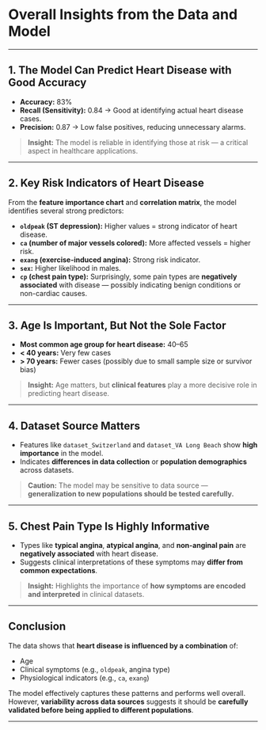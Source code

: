 # Overall Insights from the Data and Model

---

##  1. The Model Can Predict Heart Disease with Good Accuracy

- **Accuracy:** 83%
- **Recall (Sensitivity):** 0.84 → Good at identifying actual heart disease cases.
- **Precision:** 0.87 → Low false positives, reducing unnecessary alarms.

> **Insight:** The model is reliable in identifying those at risk — a critical aspect in healthcare applications.

---

## 2. Key Risk Indicators of Heart Disease

From the **feature importance chart** and **correlation matrix**, the model identifies several strong predictors:

- **`oldpeak` (ST depression):** Higher values = strong indicator of heart disease.
- **`ca` (number of major vessels colored):** More affected vessels = higher risk.
- **`exang` (exercise-induced angina):** Strong risk indicator.
- **`sex`:** Higher likelihood in males.
- **`cp` (chest pain type):** Surprisingly, some pain types are **negatively associated** with disease — possibly indicating benign conditions or non-cardiac causes.

---

## 3. Age Is Important, But Not the Sole Factor

- **Most common age group for heart disease:** 40–65
- **< 40 years:** Very few cases
- **> 70 years:** Fewer cases (possibly due to small sample size or survivor bias)

> **Insight:** Age matters, but **clinical features** play a more decisive role in predicting heart disease.

---

## 4. Dataset Source Matters

- Features like `dataset_Switzerland` and `dataset_VA Long Beach` show **high importance** in the model.
- Indicates **differences in data collection** or **population demographics** across datasets.

> **Caution:** The model may be sensitive to data source — **generalization to new populations should be tested carefully.**

---

## 5. Chest Pain Type Is Highly Informative

- Types like **typical angina**, **atypical angina**, and **non-anginal pain** are **negatively associated** with heart disease.
- Suggests clinical interpretations of these symptoms may **differ from common expectations**.

> **Insight:** Highlights the importance of **how symptoms are encoded and interpreted** in clinical datasets.

---

## Conclusion

The data shows that **heart disease is influenced by a combination** of:

- Age
- Clinical symptoms (e.g., `oldpeak`, angina type)
- Physiological indicators (e.g., `ca`, `exang`)

The model effectively captures these patterns and performs well overall. However, **variability across data sources** suggests it should be **carefully validated before being applied to different populations**.

---
